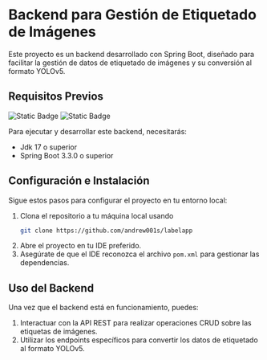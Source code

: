 # Backend para Gestión de Etiquetado de Imágenes

Este proyecto es un backend desarrollado con Spring Boot, diseñado para facilitar la gestión de datos de etiquetado de imágenes y su conversión al formato YOLOv5.

## Requisitos Previos
![Static Badge](https://badgen.net/badge/17/java/orange?icon=java)
![Static Badge](https://img.shields.io/badge/SpringBoot-3.3.0-version)

Para ejecutar y desarrollar este backend, necesitarás:

- Jdk 17 o superior
- Spring Boot 3.3.0 o superior


## Configuración e Instalación

Sigue estos pasos para configurar el proyecto en tu entorno local:

1. Clona el repositorio a tu máquina local usando
   ```bash
   git clone https://github.com/andrew001s/labelapp
3. Abre el proyecto en tu IDE preferido.
4. Asegúrate de que el IDE reconozca el archivo `pom.xml` para gestionar las dependencias.


## Uso del Backend

Una vez que el backend está en funcionamiento, puedes:

1. Interactuar con la API REST para realizar operaciones CRUD sobre las etiquetas de imágenes.
2. Utilizar los endpoints específicos para convertir los datos de etiquetado al formato YOLOv5.


